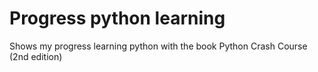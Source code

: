 # Progress python learning
Shows my progress learning python with the book Python Crash Course (2nd edition)
